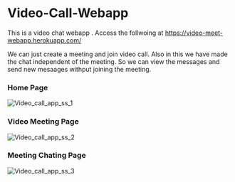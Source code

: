 # Video-Call-Webapp
This is a video chat webapp . 
Access the follwoing at https://video-meet-webapp.herokuapp.com/

We can just create a meeting and join video call. Also in this we have made the chat independent of the meeting. So we can view the messages and send new mesaages withput joining the meeting.

### Home Page
![Video_call_app_ss_1](https://user-images.githubusercontent.com/67370535/177374619-b2479300-ff5e-49c9-bbf6-0fc520dd6577.png)

### Video Meeting Page
![Video_call_app_ss_2](https://user-images.githubusercontent.com/67370535/177374628-861e9aea-512e-4368-89d3-74ff0adaad42.png)

### Meeting Chating Page
![Video_call_app_ss_3](https://user-images.githubusercontent.com/67370535/177374643-cd31971d-1bf9-4376-8c4f-4a78224b3dc8.png)
